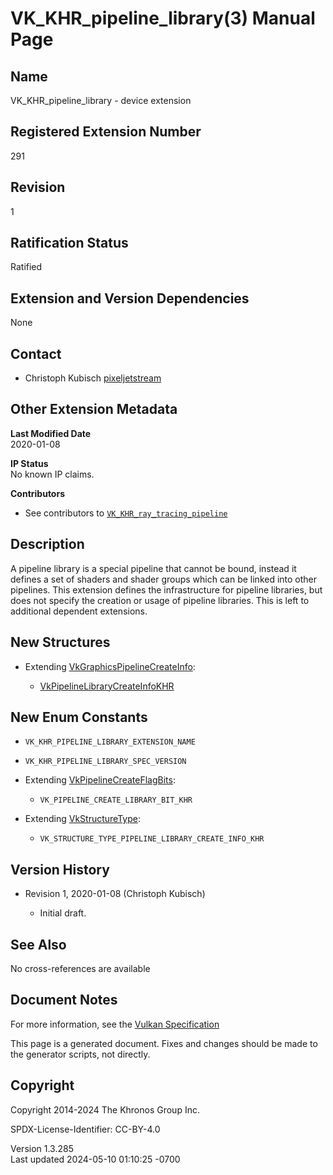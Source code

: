 # VK_KHR_pipeline_library(3) Manual Page

## Name

VK_KHR_pipeline_library - device extension



## <a href="#_registered_extension_number" class="anchor"></a>Registered Extension Number

291

## <a href="#_revision" class="anchor"></a>Revision

1

## <a href="#_ratification_status" class="anchor"></a>Ratification Status

Ratified

## <a href="#_extension_and_version_dependencies" class="anchor"></a>Extension and Version Dependencies

None

## <a href="#_contact" class="anchor"></a>Contact

- Christoph Kubisch <a
  href="https://github.com/KhronosGroup/Vulkan-Docs/issues/new?body=%5BVK_KHR_pipeline_library%5D%20@pixeljetstream%0A*Here%20describe%20the%20issue%20or%20question%20you%20have%20about%20the%20VK_KHR_pipeline_library%20extension*"
  target="_blank" rel="nofollow noopener"><em></em>pixeljetstream</a>

## <a href="#_other_extension_metadata" class="anchor"></a>Other Extension Metadata

**Last Modified Date**  
2020-01-08

**IP Status**  
No known IP claims.

**Contributors**  
- See contributors to
  [`VK_KHR_ray_tracing_pipeline`](VK_KHR_ray_tracing_pipeline.html)

## <a href="#_description" class="anchor"></a>Description

A pipeline library is a special pipeline that cannot be bound, instead
it defines a set of shaders and shader groups which can be linked into
other pipelines. This extension defines the infrastructure for pipeline
libraries, but does not specify the creation or usage of pipeline
libraries. This is left to additional dependent extensions.

## <a href="#_new_structures" class="anchor"></a>New Structures

- Extending
  [VkGraphicsPipelineCreateInfo](https://registry.khronos.org/vulkan/specs/1.3-extensions/man/html/VkGraphicsPipelineCreateInfo.html):

  - [VkPipelineLibraryCreateInfoKHR](https://registry.khronos.org/vulkan/specs/1.3-extensions/man/html/VkPipelineLibraryCreateInfoKHR.html)

## <a href="#_new_enum_constants" class="anchor"></a>New Enum Constants

- `VK_KHR_PIPELINE_LIBRARY_EXTENSION_NAME`

- `VK_KHR_PIPELINE_LIBRARY_SPEC_VERSION`

- Extending [VkPipelineCreateFlagBits](https://registry.khronos.org/vulkan/specs/1.3-extensions/man/html/VkPipelineCreateFlagBits.html):

  - `VK_PIPELINE_CREATE_LIBRARY_BIT_KHR`

- Extending [VkStructureType](https://registry.khronos.org/vulkan/specs/1.3-extensions/man/html/VkStructureType.html):

  - `VK_STRUCTURE_TYPE_PIPELINE_LIBRARY_CREATE_INFO_KHR`

## <a href="#_version_history" class="anchor"></a>Version History

- Revision 1, 2020-01-08 (Christoph Kubisch)

  - Initial draft.

## <a href="#_see_also" class="anchor"></a>See Also

No cross-references are available

## <a href="#_document_notes" class="anchor"></a>Document Notes

For more information, see the <a
href="https://registry.khronos.org/vulkan/specs/1.3-extensions/html/vkspec.html#VK_KHR_pipeline_library"
target="_blank" rel="noopener">Vulkan Specification</a>

This page is a generated document. Fixes and changes should be made to
the generator scripts, not directly.

## <a href="#_copyright" class="anchor"></a>Copyright

Copyright 2014-2024 The Khronos Group Inc.

SPDX-License-Identifier: CC-BY-4.0

Version 1.3.285  
Last updated 2024-05-10 01:10:25 -0700
